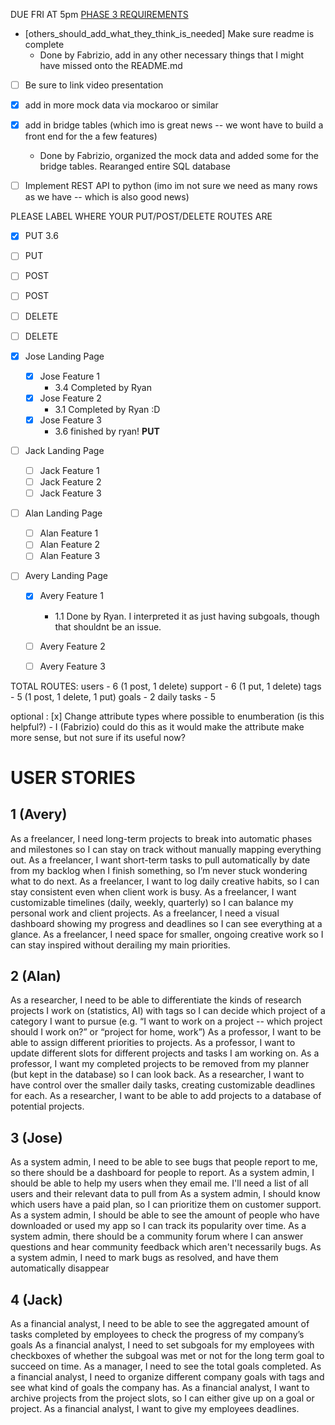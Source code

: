
DUE FRI AT 5pm
[PHASE 3 REQUIREMENTS](https://docs.google.com/document/d/1oaXD2gjbQTMcSbYllbsGI17IqQbSJP5T0lSpxT6BRAs/edit?tab=t.0)

- [others_should_add_what_they_think_is_needed] Make sure readme is complete
    - Done by Fabrizio, add in any other necessary things that I might have missed onto the README.md

- [ ] Be sure to link video presentation

- [x] add in more mock data via mockaroo or similar
- [x] add in bridge tables (which imo is great news -- we wont have to build a front end for the a few features)
    - Done by Fabrizio, organized the mock data and added some for the bridge tables. Rearanged entire SQL database

- [ ] Implement REST API to python (imo im not sure we need as many rows as we have -- which is also good news)

PLEASE LABEL WHERE YOUR PUT/POST/DELETE ROUTES ARE

- [x] PUT 3.6
- [ ] PUT
- [ ] POST
- [ ] POST
- [ ] DELETE
- [ ] DELETE


- [x] Jose Landing Page
    - [x] Jose Feature 1
        - 3.4 Completed by Ryan
    - [x] Jose Feature 2
        - 3.1 Completed by Ryan :D
    - [x] Jose Feature 3
        - 3.6 finished by ryan! **PUT**

- [ ] Jack Landing Page
    - [ ] Jack Feature 1
    - [ ] Jack Feature 2
    - [ ] Jack Feature 3

- [ ] Alan Landing Page
    - [ ] Alan Feature 1
    - [ ] Alan Feature 2
    - [ ] Alan Feature 3

- [ ] Avery Landing Page
    - [x] Avery Feature 1
        - 1.1 Done by Ryan. I interpreted it as just having subgoals, though that shouldnt be an issue.
    - [ ] Avery Feature 2
    - [ ] Avery Feature 3


TOTAL ROUTES:
users - 6 (1 post, 1 delete)
support - 6 (1 put, 1 delete)
tags - 5 (1 post, 1 delete, 1 put)
goals - 2
daily tasks - 5


optional : [x] Change attribute types where possible to enumberation (is this helpful?)
    - I (Fabrizio) could do this as it would make the attribute make more sense, but not sure if its useful now?


# USER STORIES

## 1 (Avery)
As a freelancer, I need long-term projects to break into automatic phases and milestones so I can stay on track without manually mapping everything out.
As a freelancer, I want short-term tasks to pull automatically by date from my backlog when I finish something, so I’m never stuck wondering what to do next.
As a freelancer, I want to log daily creative habits, so I can stay consistent even when client work is busy.
As a freelancer, I want customizable timelines (daily, weekly, quarterly) so I can balance my personal work and client projects.
As a freelancer, I need a visual dashboard showing my progress and deadlines so I can see everything at a glance.
As a freelancer, I need space for smaller, ongoing creative work so I can stay inspired without derailing my main priorities.

## 2 (Alan)
As a researcher, I need to be able to differentiate the kinds of research projects I work on (statistics, AI) with tags so I can decide which project of a category I want to pursue (e.g. “I want to work on a project -- which project should I work on?” or “project for home, work”)
As a professor, I want to be able to assign different priorities to projects.
As a professor, I want to update different slots for different projects and tasks I am working on. 
As a professor, I want my completed projects to be removed from my planner (but kept in the database) so I can look back.
As a researcher, I want to have control over the smaller daily tasks, creating customizable deadlines for each.
As a researcher, I want to be able to add projects to a database of potential projects.

## 3 (Jose)
As a system admin, I need to be able to see bugs that people report to me, so there should be a dashboard for people to report.
As a system admin, I should be able to help my users when they email me. I'll need a list of all users and their relevant data to pull from
As a system admin, I should know which users have a paid plan, so I can prioritize them on customer support.
As a system admin, I should be able to see the amount of people who have downloaded or used my app so I can track its popularity over time.
As a system admin, there should be a community forum where I can answer questions and hear community feedback which aren't necessarily bugs.
As a system admin, I need to mark bugs as resolved, and have them automatically disappear

## 4 (Jack)
As a financial analyst, I need to be able to see the aggregated amount of tasks completed by employees to check the progress of my company’s goals
As a financial analyst, I need to set subgoals for my employees with checkboxes of whether the subgoal was met or not for the long term goal to succeed on time.
As a manager, I need to see the total goals completed.
As a financial analyst, I need to organize different company goals with tags and see what kind of goals the company has.
As a financial analyst, I want to archive projects from the project slots, so I can either give up on a goal or project.
As a financial analyst, I want to give my employees deadlines.
